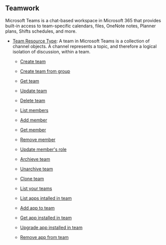 ## Teamwork

Microsoft Teams is a chat-based workspace in Microsoft 365 that provides built-in access to team-specific calendars, files, OneNote notes, Planner plans, Shifts schedules, and more.

* [Team Resource Type](https://docs.microsoft.com/en-us/graph/api/resources/team?view=graph-rest-1.0): A team in Microsoft Teams is a collection of channel objects. A channel represents a topic, and therefore a logical isolation of discussion, within a team.

    * [Create team](https://docs.microsoft.com/en-us/graph/api/team-post?view=graph-rest-1.0)

    * [Create team from group](https://docs.microsoft.com/en-us/graph/api/team-put-teams?view=graph-rest-1.0)

    * [Get team](https://docs.microsoft.com/en-us/graph/api/team-get?view=graph-rest-1.0)

    * [Update team](https://docs.microsoft.com/en-us/graph/api/team-update?view=graph-rest-1.0)

    * [Delete team](https://docs.microsoft.com/en-us/graph/api/group-delete?view=graph-rest-1.0)

    * [List members](https://docs.microsoft.com/en-us/graph/api/team-list-members?view=graph-rest-1.0)

    * [Add member](https://docs.microsoft.com/en-us/graph/api/team-post-members?view=graph-rest-1.0)

    * [Get member](https://docs.microsoft.com/en-us/graph/api/team-get-members?view=graph-rest-1.0)

    * [Remove member](https://docs.microsoft.com/en-us/graph/api/team-delete-members?view=graph-rest-1.0)

    * [Update member's role](https://docs.microsoft.com/en-us/graph/api/team-update-members?view=graph-rest-1.0)

    * [Archieve team](https://docs.microsoft.com/en-us/graph/api/team-archive?view=graph-rest-1.0)

    * [Unarchive team](https://docs.microsoft.com/en-us/graph/api/team-unarchive?view=graph-rest-1.0)

    * [Clone team](https://docs.microsoft.com/en-us/graph/api/team-clone?view=graph-rest-1.0)

    * [List your teams](https://docs.microsoft.com/en-us/graph/api/user-list-joinedteams?view=graph-rest-1.0)

    * [List apps intalled in team](https://docs.microsoft.com/en-us/graph/api/team-list-installedapps?view=graph-rest-1.0)

    * [Add app to team](https://docs.microsoft.com/en-us/graph/api/team-post-installedapps?view=graph-rest-1.0)

    * [Get app installed in team](https://docs.microsoft.com/en-us/graph/api/team-get-installedapps?view=graph-rest-1.0)

    * [Upgrade app installed in team](https://docs.microsoft.com/en-us/graph/api/team-teamsappinstallation-upgrade?view=graph-rest-1.0)

    * [Remove app from team](https://docs.microsoft.com/en-us/graph/api/team-delete-installedapps?view=graph-rest-1.0)